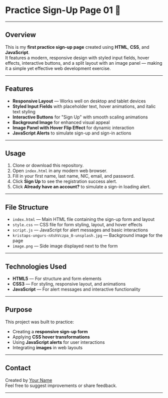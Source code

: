 # Practice Sign-Up Page 01 📝

---

## Overview

This is my **first practice sign-up page** created using **HTML**, **CSS**, and **JavaScript**.  
It features a modern, responsive design with styled input fields, hover effects, interactive buttons, and a split layout with an image panel — making it a simple yet effective web development exercise.

---

## Features

- **Responsive Layout** — Works well on desktop and tablet devices  
- **Styled Input Fields** with placeholder text, hover animations, and italic text styling  
- **Interactive Buttons** for "Sign Up" with smooth scaling animations  
- **Background Image** for enhanced visual appeal  
- **Image Panel with Hover Flip Effect** for dynamic interaction  
- **JavaScript Alerts** to simulate sign-up and sign-in actions

---

## Usage

1. Clone or download this repository.  
2. Open `index.html` in any modern web browser.  
3. Fill in your first name, last name, NIC, email, and password.  
4. Click **Sign Up** to see the registration success alert.  
5. Click **Already have an account?** to simulate a sign-in loading alert.

---

## File Structure

- `index.html` — Main HTML file containing the sign-up form and layout  
- `style.css` — CSS file for form styling, layout, and hover effects  
- `script.js` — JavaScript for alert messages and basic interactions  
- `kristaps-ungurs-nXshVczpa_8-unsplash.jpg` — Background image for the page  
- `image.png` — Side image displayed next to the form

---

## Technologies Used

- **HTML5** — For structure and form elements  
- **CSS3** — For styling, responsive layout, and animations  
- **JavaScript** — For alert messages and interactive functionality

---

## Purpose

This project was built to practice:
- Creating a **responsive sign-up form**
- Applying **CSS hover transformations**
- Using **JavaScript alerts** for user interactions
- Integrating **images** in web layouts

---

## Contact

Created by [Your Name](https://github.com/YourUsername)  
Feel free to suggest improvements or share feedback.

---
